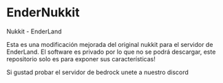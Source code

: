 # EnderNukkit
Nukkit - EnderLand

Esta es una modificación mejorada del original nukkit para el servidor de EnderLand.
El software es privado por lo que no se podrá descargar, este repositorio solo es para exponer sus características!

Si gustad probar el servidor de
bedrock unete a nuestro discord
